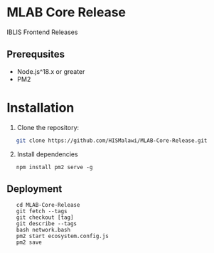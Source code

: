# MLAB Core Release
IBLIS Frontend Releases
## Prerequsites
- Node.js^18.x or greater
- PM2
# Installation
1. Clone the repository:
```bash
   git clone https://github.com/HISMalawi/MLAB-Core-Release.git
```
2. Install dependencies
```
   npm install pm2 serve -g
```
## Deployment
```
   cd MLAB-Core-Release
   git fetch --tags
   git checkout [tag]
   git describe --tags
   bash network.bash
   pm2 start ecosystem.config.js
   pm2 save
```

